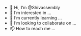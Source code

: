 - 👋 Hi, I’m @Shivassembly
- 👀 I’m interested in ...
- 🌱 I’m currently learning ...
- 💞️ I’m looking to collaborate on ...
- 📫 How to reach me ...

<!---
Shivassembly/Shivassembly is a ✨ special ✨ repository because its `README.md` (this file) appears on your GitHub profile.
You can click the Preview link to take a look at your changes.
--->
